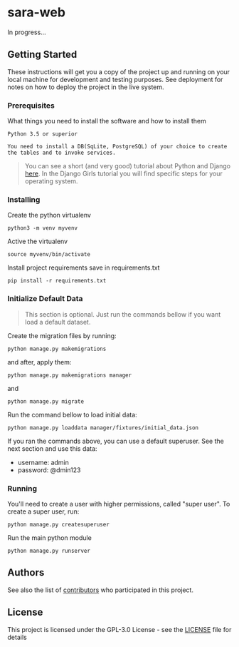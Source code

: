 # sara-web
In progress...

## Getting Started

These instructions will get you a copy of the project up and running on your local machine for development and testing purposes. See deployment for notes on how to deploy the project in the live system.

### Prerequisites

What things you need to install the software and how to install them

```
Python 3.5 or superior

You need to install a DB(SqLite, PostgreSQL) of your choice to create the tables and to invoke services.
```

> You can see a short (and very good) tutorial about Python and Django [here](https://tutorial.djangogirls.org/).
  In the Django Girls tutorial you will find specific steps for your operating system.

### Installing

Create the python virtualenv

```
python3 -m venv myvenv
```

Active the virtualenv

```
source myvenv/bin/activate
```

Install project requirements save in requirements.txt

```
pip install -r requirements.txt
```

### Initialize Default Data
> This section is optional. Just run the commands bellow if you want load a default dataset.

Create the migration files by running:

```
python manage.py makemigrations
```

and after, apply them:

```
python manage.py makemigrations manager
```
and
```
python manage.py migrate
```

Run the command bellow to load initial data:

```
python manage.py loaddata manager/fixtures/initial_data.json
```

If you ran the commands above, you can use a default superuser. See the next section and use this data:

- username: admin
- password: @dmin123 


### Running

You'll need to create a user with higher permissions, called "super user". To create a super user, run:

```
python manage.py createsuperuser
```

Run the main python module

```
python manage.py runserver
```


## Authors

See also the list of [contributors](https://github.com/icarojerry/sara/contributors) who participated in this project.

## License

This project is licensed under the GPL-3.0 License - see the [LICENSE](LICENSE) file for details
